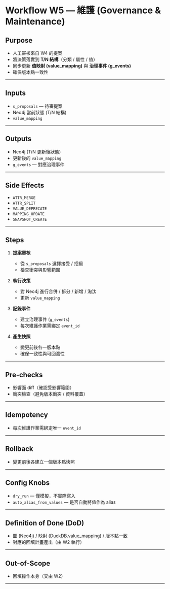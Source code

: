 # Workflow W5 — 維護 (Governance & Maintenance)

## Purpose

* 人工審核來自 W4 的提案
* 將決策落實到 **T/N 結構**（分類 / 屬性 / 值）
* 同步更新 **值映射 (value\_mapping)** 與 **治理事件 (g\_events)**
* 確保版本點一致性

---

## Inputs

* `s_proposals` — 待審提案
* Neo4j 當前狀態 (T/N 結構)
* `value_mapping`

---

## Outputs

* Neo4j (T/N 更新後狀態)
* 更新後的 `value_mapping`
* `g_events` — 對應治理事件

---

## Side Effects

* `ATTR_MERGE`
* `ATTR_SPLIT`
* `VALUE_DEPRECATE`
* `MAPPING_UPDATE`
* `SNAPSHOT_CREATE`

---

## Steps

1. **提案審核**

   * 從 `s_proposals` 選擇接受 / 拒絕
   * 檢查衝突與影響範圍

2. **執行決策**

   * 對 Neo4j 進行合併 / 拆分 / 新增 / 淘汰
   * 更新 `value_mapping`

3. **記錄事件**

   * 建立治理事件 (`g_events`)
   * 每次維護作業需綁定 `event_id`

4. **產生快照**

   * 變更前後各一版本點
   * 確保一致性與可回溯性

---

## Pre-checks

* 影響面 diff（確認受影響範圍）
* 衝突檢查（避免版本衝突 / 資料覆蓋）

---

## Idempotency

* 每次維護作業需綁定唯一 `event_id`

---

## Rollback

* 變更前後各建立一個版本點快照

---

## Config Knobs

* `dry_run` — 僅模擬，不實際寫入
* `auto_alias_from_values` — 是否自動將值作為 alias

---

## Definition of Done (DoD)

* 圖 (Neo4j) / 映射 (DuckDB.value\_mapping) / 版本點一致
* 對應的回填計畫產出（由 W2 執行）

---

## Out-of-Scope

* 回填操作本身（交由 W2）

---